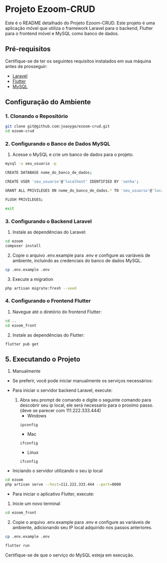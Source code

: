 # Projeto Ezoom-CRUD

Este é o README detalhado do Projeto Ezoom-CRUD. Este projeto é uma aplicação móvel que utiliza o framework Laravel para o backend, Flutter para o frontend móvel e MySQL como banco de dados.

## Pré-requisitos

Certifique-se de ter os seguintes requisitos instalados em sua máquina antes de prosseguir:

- [Laravel](https://laravel.com/docs/8.x/installation)
- [Flutter](https://flutter.dev/docs/get-started/install)
- [MySQL](https://dev.mysql.com/doc/mysql-installation-excerpt/8.0/en/)

## Configuração do Ambiente

### 1. Clonando o Repositório

```bash
git clone git@github.com:joaoygo/ezoom-crud.git
cd ezoom-crud
```

### 2. Configurando o Banco de Dados MySQL
1. Acesse o MySQL e crie um banco de dados para o projeto.
```bash
mysql -u seu_usuario -p

CREATE DATABASE nome_do_banco_de_dados;

CREATE USER 'seu_usuario'@'localhost' IDENTIFIED BY 'senha';

GRANT ALL PRIVILEGES ON nome_do_banco_de_dados.* TO 'seu_usuario'@'localhost';

FLUSH PRIVILEGES;

exit
```

### 3. Configurando o Backend Laravel
1. Instale as dependências do Laravel:

```bash
cd ezoom
composer install
```

2. Copie o arquivo .env.example para .env e configure as variáveis de ambiente, incluindo as credenciais do banco de dados MySQL.

```bash
cp .env.example .env
```

3. Execute a migration

```bash
php artisan migrate:fresh --seed
```

### 4. Configurando o Frontend Flutter
1. Navegue até o diretório do frontend Flutter:
```bash
cd ..
cd ezoom_front
```
2. Instale as dependências do Flutter:
```
flutter pub get
```

## 5. Executando o Projeto
1. Manualmente
- Se preferir, você pode iniciar manualmente os serviços necessários:

- Para iniciar o servidor backend Laravel, execute:

    1. Abra seu prompt de comando e digite o seguinte comando para descobrir seu ip local, ele será necessario para o proximo passo. (deve se parecer com 111.222.333.444)
        - Windows
        ```
        ipconfig
        ```
        - Mac
        ```
        ifconfig
        ```
        - Linux
        ```
        ifconfig
        ```
- Iniciando o servidor utilizando o seu ip local

```bash
cd ezoom
php artisan serve --host=111.222.333.444 --port=8000
```


- Para iniciar o aplicativo Flutter, execute:

1. Inicie um novo terminal
```bash
cd ezoom_front
```

2. Copie o arquivo .env.example para .env e configure as variáveis de ambiente, adicionando seu IP local adquirido nos passos anteriores.

```bash
cp .env.example .env
```

```bash
flutter run
```

Certifique-se de que o serviço do MySQL esteja em execução.
